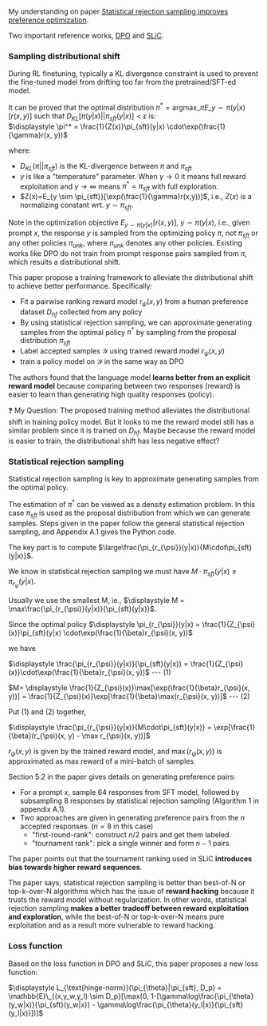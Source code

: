 My understanding on paper [Statistical rejection sampling improves preference optimization](https://arxiv.org/abs/2309.06657).

Two important reference works, [DPO](https://arxiv.org/abs/2305.18290) and [SLiC](https://arxiv.org/abs/2210.00045).
### Sampling distributional shift

During RL finetuning, typically a KL divergence constraint is used to prevent the fine-tuned model from drifting too far from the pretrained/SFT-ed model.

It can be proved that the optimal distribution $\pi^* = \text{argmax}\_{\pi}E\_{y \sim \pi(y|x)}[r(x, y)]$  such that $D_{KL}[\pi(y|x)||\pi_{sft}(y|x)] < \epsilon$ is: <br>
 $\displaystyle \pi^* = \frac{1}{Z(x)}\pi_{sft}(y|x) \cdot\exp(\frac{1}{\gamma}r(x, y))$

where:
- $D_{KL}(\pi||\pi_{sft})$ is the KL-divergence between $\pi$ and $\pi_{sft}$
- $\gamma$ is like a "temperature" parameter. When $\gamma \to 0$ it means full reward exploitation and $\gamma \to \infty$ means $\pi^* = \pi_{sft}$ with full exploration.  
- $Z(x)=E_{y \sim \pi_{sft}}[\exp(\frac{1}{\gamma}r(x,y))]$, i.e., $Z(x)$ is a normalizing constant wrt. $y \sim \pi_{sft}$. 

Note in the optimization objective $E_{y \sim \pi(y|x)}[r(x, y)]$, $y \sim \pi(y|x)$, i.e., given prompt $x$, the response $y$ is sampled from the optimizing policy $\pi$, not $\pi_{sft}$ or any other policies $\pi_{unk}$, where $\pi_{unk}$ denotes any other policies. Existing works like DPO do not train from prompt response pairs sampled from $\pi$, which results a distributional shift. 

This paper propose a training framework to alleviate the distributional shift to achieve better performance. Specifically: 
* Fit a pairwise ranking reward model $r_{\psi}(x, y)$ from a human preference dataset $D_{hf}$ collected from any policy
* By using statistical rejection sampling, we can approximate generating samples from the optimal policy $\pi^*$ by sampling from the proposal distribution $\pi_{sft}$
* Label accepted samples $\mathcal{Y}$ using trained reward model $r_{\psi}(x, y)$
* train a policy model on $\mathcal{Y}$ in the same way as DPO

The authors found that the language model **learns better from an explicit reward model** because comparing between two responses (reward) is easier to learn than generating high quality responses (policy).

:question: My Question: The proposed training method alleviates the distributional shift in training policy model. But it looks to me the reward model still has a similar problem since it is trained on $D_{hf}$. Maybe because the reward model is easier to train, the distributional shift has less negative effect?
### Statistical rejection sampling
Statistical rejection sampling is key to approximate generating samples from the optimal policy.

The estimation of $\pi^*$ can be viewed as a density estimation problem.
In this case $\pi_{sft}$ is used as the proposal distribution from which we can generate samples.
Steps given in the paper follow the general statistical rejection sampling, and Appendix A.1 gives the Python code.

The key part is to compute $\large\frac{\pi_{r_{\psi}}(y|x)}{M\cdot\pi_{sft}(y|x)}$.

We know in statistical rejection sampling we must have $M\cdot\pi_{sft}(y|x) \ge \pi_{r_{\psi}}(y|x)$. 

Usually we use the smallest M, ie., $\displaystyle M = \max\frac{\pi_{r_{\psi}}(y|x)}{\pi_{sft}(y|x)}$.

Since the optimal policy $\displaystyle \pi_{r_{\psi}}(y|x) = \frac{1}{Z_{\psi}(x)}\pi_{sft}(y|x) \cdot\exp(\frac{1}{\beta}r_{\psi}(x, y))$

we have

$\displaystyle \frac{\pi_{r_{\psi}}(y|x)}{\pi_{sft}(y|x)} = \frac{1}{Z_{\psi}(x)}\cdot\exp(\frac{1}{\beta}r_{\psi}(x, y))$ --- (1)

$M= \displaystyle \frac{1}{Z_{\psi}(x)}\max[\exp(\frac{1}{\beta}r_{\psi}(x, y))] = \frac{1}{Z_{\psi}(x)}\exp[\frac{1}{\beta}\max(r_{\psi}(x, y))]$ --- (2)

Put (1) and (2) together, 

$\displaystyle \frac{\pi_{r_{\psi}}(y|x)}{M\cdot\pi_{sft}(y|x)} = \exp[\frac{1}{\beta}(r_{\psi}(x, y) - \max r_{\psi}(x, y))]$

$r_{\psi}(x, y)$ is given by the trained reward model, and $\max(r_{\psi}(x, y))$ is approximated as max reward of a mini-batch of samples. 

Section 5.2 in the paper gives details on generating preference pairs:
* For a prompt $x$, sample 64 responses from SFT model, followed by subsampling 8 responses by statistical rejection sampling (Algorithm 1 in appendix A.1).
* Two approaches are given in generating preference pairs from the $n$ accepted responses. ($n=8$ in this case)
	* "first-round-rank": construct $n/2$ pairs and get them labeled. 
	* "tournament rank": pick a single winner and form $n-1$ pairs. 

The paper points out that the tournament ranking used in SLiC **introduces bias towards higher reward sequences**.

The paper says, statistical rejection sampling is better than best-of-N or top-k-over-N algorithms which has the issue of **reward hacking** because it trusts the reward model without regularization. In other words, statistical rejection sampling **makes a better tradeoff between reward exploitation and exploration**, while the best-of-N or top-k-over-N means pure exploitation and as a result more vulnerable to reward hacking.
### Loss function

Based on the loss function in DPO and SLiC, this paper proposes a new loss function:

$\displaystyle L_{\text{hinge-norm}}(\pi_{\theta}|\pi_{sft}, D_p) = \mathbb{E}\_{(x,y_w,y_l) \sim D_p}[\max(0, 1-[\gamma\log\frac{\pi_{\theta}(y_w|x)}{\pi_{sft}(y_w|x)} - \gamma\log\frac{\pi_{\theta}(y_l|x)}{\pi_{sft}(y_l|x)}])]$
